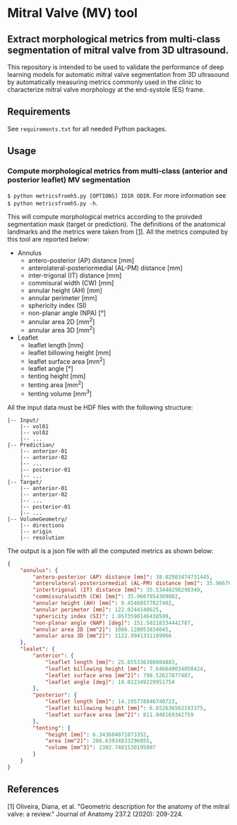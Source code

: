 # Mitral Valve (MV) tool

## Extract morphological metrics from multi-class segmentation of mitral valve from 3D ultrasound.

This repository is intended to be used to validate the performance of deep learning models for automatic mitral valve 
segmentation from 3D ultrasound by automatically measuring metrics commonly used in the clinic to characterize mitral 
valve morphology at the end-systole (ES) frame.

## Requirements

See `requirements.txt` for all needed Python packages.

## Usage

### Compute morphological metrics from multi-class (anterior and posterior leaflet) MV segmentation

`$ python metricsfromh5.py [OPTIONS] IDIR ODIR`. For more information see `$ python metricsfromh5.py -h`.

This will compute morphological metrics according to the proivded segmentation mask (target or prediction). The 
definitions of the anatomical landmarks and the metrics were taken from [[1]](#1). All the metrics computed by this 
tool are reported below:
* Annulus
  - antero-posterior (AP) distance [mm]
  - anterolateral-posteriormedial (AL-PM) distance [mm]
  - inter-trigonal (IT) distance [mm]
  - commisural width (CW) [mm]
  - annular height (AH) [mm]
  - annular perimeter [mm]
  - sphericity index (SI)
  - non-planar angle (NPA) [°]
  - annular area 2D [mm<sup>2</sup>]
  - annular area 3D [mm<sup>2</sup>]
* Leaflet
  - leaflet length [mm]
  - leaflet billowing height [mm]
  - leaflet surface area [mm<sup>2</sup>]
  - leaflet angle [°]
  - tenting height [mm]
  - tenting area [mm<sup>2</sup>]
  - tenting volume [mm<sup>3</sup>]

All the input data must be HDF files with the following structure:
```
|-- Input/
    |-- vol01
    |-- vol02
    |-- ...
|-- Prediction/
    |-- anterior-01
    |-- anterior-02
    |-- ...
    |-- posterior-01
    |-- ...
|-- Target/
    |-- anterior-01
    |-- anterior-02
    |-- ...
    |-- posterior-01
    |-- ...
|-- VolumeGeometry/
    |-- directions
    |-- origin
    |-- resolution
```
The output is a json file with all the computed metrics as shown below:
```JSON
{
    "annulus": {
        "antero-posterior (AP) distance [mm]": 38.02983474731445,
        "anterolateral-posteriormedial (AL-PM) distance [mm]": 35.96678161621094,
        "intertrigonal (IT) distance [mm]": 35.53448298298349,
        "commissuralwidth (CW) [mm]": 35.9667854309082,
        "annular height (AH) [mm]": 9.45460577827402,
        "annular perimeter [mm]": 122.0244140625,
        "sphericity index (SI)": 1.0573598146438599,
        "non-planar angle (NAP) [deg]": 151.58218334441787,
        "annular area 2D [mm^2]": 1086.128053834045,
        "annular area 3D [mm^2]": 1122.9941331189966
    },
    "lealet": {
        "anterior": {
            "leaflet length [mm]": 25.655336380004883,
            "leaflet billowing height [mm]": 7.646640034050424,
            "leaflet surface area [mm^2]": 798.52627877487,
            "leaflet angle [deg]": 18.022349229951754
        },
        "posterior": {
            "leaflet length [mm]": 14.195778846740723,
            "leaflet billowing height [mm]": 6.652636562193375,
            "leaflet surface area [mm^2]": 811.948169342759
        },
        "tenting": {
            "height [mm]": 6.343684071073352,
            "area [mm^2]": 286.63934833296855,
            "volume [mm^3]": 2302.7401530195807
        }
    }
}
```
## References 
<a id="1">[1]</a>
Oliveira, Diana, et al. "Geometric description for the anatomy of the mitral valve: a review." Journal of Anatomy 237.2 
(2020): 209-224.
